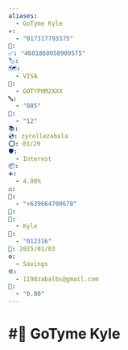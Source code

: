 ```yaml
---
aliases:
  - GoTyme Kyle
✳️:
  - "017317793375"
📍: 
✅: "4601860058909575"
🏷️: 
🗺️:
  - VISA
🏁:
  - GOTYPHM2XXX
🔤:
  - "085"
🔀:
  - "12"
📚: 
💿: zyrellezabala
⭕: 03/29
🛡️:
  - Interest
📦: 
➕:
  - 4.00%
⚖️: 
📝:
  - "+639664700678"
🔐: 
👤:
  - Kyle
🔢:
  - "012316"
📅: 2025/01/03
⚙️:
  - Savings
🌐:
  - 1198zabalbs@gmail.com
💱:
  - "0.00"
---
```

# #💱 GoTyme Kyle